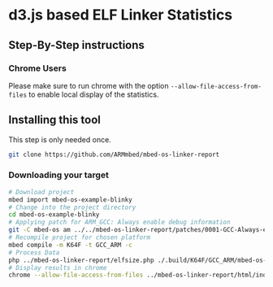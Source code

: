 # d3.js based ELF Linker Statistics

## Step-By-Step instructions
### Chrome Users
Please make sure to run chrome with the option `--allow-file-access-from-files` to enable local display of the statistics.
## Installing this tool
This step is only needed once.
```bash
git clone https://github.com/ARMmbed/mbed-os-linker-report
```
### Downloading your target
```bash
# Download project
mbed import mbed-os-example-blinky
# Change into the project directory
cd mbed-os-example-blinky
# Applying patch for ARM_GCC: Always enable debug information
git -C mbed-os am ../../mbed-os-linker-report/patches/0001-GCC-Always-enable-debug-information.patch
# Recompile project for chosen platform
mbed compile -m K64F -t GCC_ARM -c
# Process Data
php ../mbed-os-linker-report/elfsize.php ./.build/K64F/GCC_ARM/mbed-os-example-blinky.elf > ../mbed-os-linker-report/html/data-flare.json
# Display results in chrome
chrome --allow-file-access-from-files ../mbed-os-linker-report/html/index.html
```
